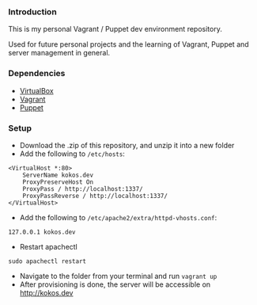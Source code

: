 ### Introduction

This is my personal Vagrant / Puppet dev environment repository. 

Used for future personal projects and the learning of Vagrant, Puppet and server management in general.

### Dependencies

- [VirtualBox](https://www.virtualbox.org/)
- [Vagrant](http://www.vagrantup.com/)
- [Puppet](http://www.puppetlabs.com/puppet)

### Setup

- Download the .zip of this repository, and unzip it into a new folder
- Add the following to `/etc/hosts`:

```
<VirtualHost *:80>
	ServerName kokos.dev
	ProxyPreserveHost On
	ProxyPass / http://localhost:1337/
	ProxyPassReverse / http://localhost:1337/
</VirtualHost>
```

- Add the following to `/etc/apache2/extra/httpd-vhosts.conf`:

```
127.0.0.1 kokos.dev
```

- Restart apachectl

```
sudo apachectl restart
```

- Navigate to the folder from your terminal and run `vagrant up`
- After provisioning is done, the server will be accessible on http://kokos.dev
